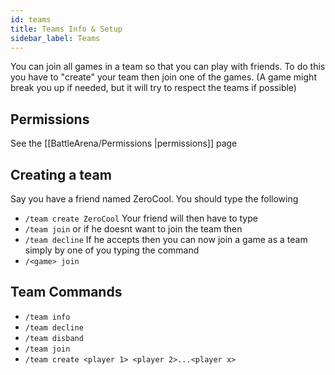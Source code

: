 ```yaml
---
id: teams
title: Teams Info & Setup
sidebar_label: Teams
---
```


You can join all games in a team so that you can play with friends. To do this you have to "create" your team then join one of the games. (A game might break you up if needed, but it will try to respect the teams if possible)

## Permissions
See the [[BattleArena/Permissions |permissions]] page

## Creating a team
Say you have a friend named ZeroCool. You should type the following
* `/team create ZeroCool`
Your friend will then have to type
* `/team join`
or if he doesnt want to join the team then
* `/team decline`
If he accepts then you can now join a game as a team simply by one of you typing the command
* `/<game> join`

## Team Commands
* `/team info`
* `/team decline`
* `/team disband`
* `/team join`
* `/team create <player 1> <player 2>...<player x>`